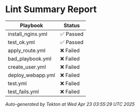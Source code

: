 # Lint Summary Report

| Playbook | Status |
|----------|--------|
| install_nginx.yml | ✅ Passed |
| test_ok.yml | ✅ Passed |
| apply_route.yml | ❌ Failed |
| bad_playbook.yml | ❌ Failed |
| create_user.yml | ❌ Failed |
| deploy_webapp.yml | ❌ Failed |
| test.yml | ❌ Failed |
| test_fails.yml | ❌ Failed |

_Auto-generated by Tekton at Wed Apr 23 03:55:29 UTC 2025_
